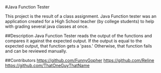 #Java Function Tester

This project is the result of a class assignment.
Java Function tester was an application created for a High School teacher (by college students) to help with grading several java classes at once.

##Description
Java Function Tester reads the output of the functions and compares it against the expected output.  If the output is equal to the expected output, that function gets a 'pass.' Otherwise, that function fails and can be reviewed manually.

##Contributors
https://github.com/FunnyGopher
https://github.com/Reline
https://github.com/ThatOneGuyThatName
